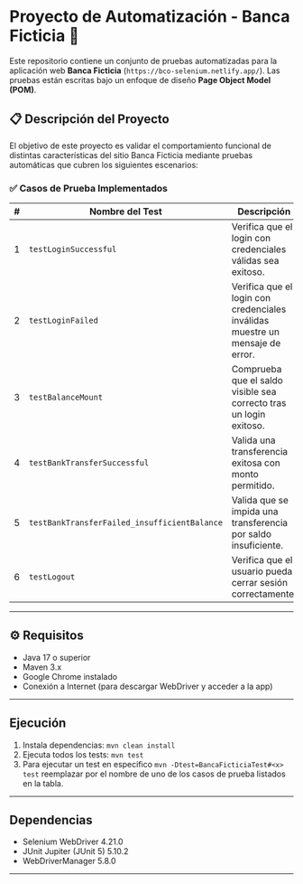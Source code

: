 # Proyecto de Automatización - Banca Ficticia 🏦

Este repositorio contiene un conjunto de pruebas automatizadas para la aplicación web **Banca Ficticia** (`https://bco-selenium.netlify.app/`). Las pruebas están escritas bajo un enfoque de diseño **Page Object Model (POM)**.

## 📋 Descripción del Proyecto
El objetivo de este proyecto es validar el comportamiento funcional de distintas características del sitio Banca Ficticia mediante pruebas automáticas que cubren los siguientes escenarios:

### ✅ Casos de Prueba Implementados
| # | Nombre del Test | Descripción |
|---|------------------|-------------|
| 1 | `testLoginSuccessful` | Verifica que el login con credenciales válidas sea exitoso. |
| 2 | `testLoginFailed` | Verifica que el login con credenciales inválidas muestre un mensaje de error. |
| 3 | `testBalanceMount` | Comprueba que el saldo visible sea correcto tras un login exitoso. |
| 4 | `testBankTransferSuccessful` | Valida una transferencia exitosa con monto permitido. |
| 5 | `testBankTransferFailed_insufficientBalance` | Valida que se impida una transferencia por saldo insuficiente. |
| 6 | `testLogout` | Verifica que el usuario pueda cerrar sesión correctamente. |

---

## ⚙️ Requisitos
- Java 17 o superior
- Maven 3.x
- Google Chrome instalado
- Conexión a Internet (para descargar WebDriver y acceder a la app)

---

## Ejecución
1. Instala dependencias: `mvn clean install`
2. Ejecuta todos los tests: `mvn test`
3. Para ejecutar un test en especifico `mvn -Dtest=BancaFicticiaTest#<x> test` reemplazar <x> por el nombre de uno de los casos de prueba listados en la tabla.

---

## Dependencias
- Selenium WebDriver 4.21.0
- JUnit Jupiter (JUnit 5) 5.10.2
- WebDriverManager 5.8.0

---